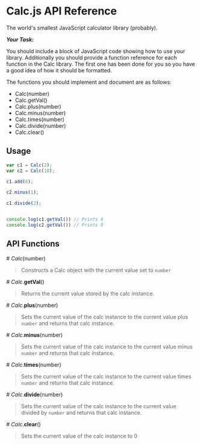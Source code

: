 # Calc.js API Reference

The world's smallest JavaScript calculator library (probably).

***Your Task:***

You should include a block of JavaScript code showing how to use your library. Additionally you should provide a function reference for each function in the Calc library. The first one has been done for you so you have a good idea of how it should be formatted.

The functions you should implement and document are as follows:

- Calc(number)
- Calc.getVal()
- Calc.plus(number)
- Calc.minus(number)
- Calc.times(number)
- Calc.divide(number)
- Calc.clear()



## Usage

```javascript
var c1 = Calc(2);
var c2 = Calc(10);

c1.add(6);

c2.minus(1);

c1.divide(2);


console.log(c1.getVal()) // Prints 4
console.log(c2.getVal()) // Prints 9
```

## API Functions



\# *Calc*(number)

> Constructs a Calc object with the current value set to `number`

\# *Calc*.**getVal**()
> Returns the current value stored by the calc instance.

\# *Calc*.**plus**(number)
> Sets the current value of the calc instance to the current value plus `number` and returns that calc instance.

\# *Calc*.**minus**(number)
> Sets the current value of the calc instance to the current value minus `number` and returns that calc instance.


\# *Calc*.**times**(number)
> Sets the current value of the calc instance to the current value times `number` and returns that calc instance.

\# *Calc*.**divide**(number)
> Sets the current value of the calc instance to the current value divided by `number` and returns that calc instance.

\# *Calc*.**clear**()
> Sets the current value of the calc instance to 0

